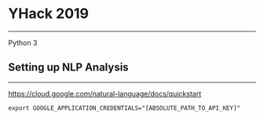 # YHack 2019
---
Python 3

## Setting up NLP Analysis
---

https://cloud.google.com/natural-language/docs/quickstart

```
export GOOGLE_APPLICATION_CREDENTIALS="[ABSOLUTE_PATH_TO_API_KEY]"
```
